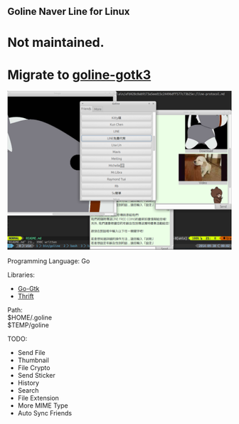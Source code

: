 Goline Naver Line for Linux
--------------------

# Not maintained.
# Migrate to [goline-gotk3](https://github.com/CaryLorrk/goline)

![Screenshot](https://raw.githubusercontent.com/CaryLorrk/goline/master/doc/screenshot.png)

Programming Language: Go

Libraries: 
* [Go-Gtk](https://github.com/mattn/go-gtk/)
* [Thrift](http://git.apache.org/thrift.git/)


Path:  
$HOME/.goline  
$TEMP/goline
    
TODO:  
* Send File
* Thumbnail
* File Crypto
* Send Sticker
* History
* Search
* File Extension
* More MIME Type
* Auto Sync Friends

